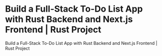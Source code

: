 # Build a Full-Stack To-Do List App with Rust Backend and Next.js Frontend | Rust Project

Build a Full-Stack To-Do List App with Rust Backend and Next.js Frontend | Rust Project
